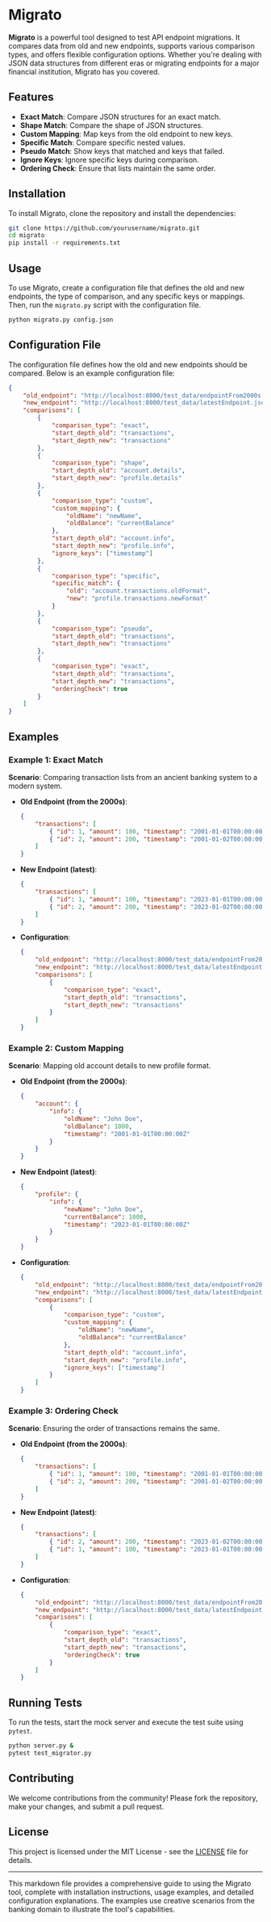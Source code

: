 # Migrato

**Migrato** is a powerful tool designed to test API endpoint migrations. It compares data from old and new endpoints, supports various comparison types, and offers flexible configuration options. Whether you're dealing with JSON data structures from different eras or migrating endpoints for a major financial institution, Migrato has you covered.

## Features

- **Exact Match**: Compare JSON structures for an exact match.
- **Shape Match**: Compare the shape of JSON structures.
- **Custom Mapping**: Map keys from the old endpoint to new keys.
- **Specific Match**: Compare specific nested values.
- **Pseudo Match**: Show keys that matched and keys that failed.
- **Ignore Keys**: Ignore specific keys during comparison.
- **Ordering Check**: Ensure that lists maintain the same order.

## Installation

To install Migrato, clone the repository and install the dependencies:

```sh
git clone https://github.com/yourusername/migrato.git
cd migrato
pip install -r requirements.txt
```

## Usage

To use Migrato, create a configuration file that defines the old and new endpoints, the type of comparison, and any specific keys or mappings. Then, run the `migrato.py` script with the configuration file.

```sh
python migrato.py config.json
```

## Configuration File

The configuration file defines how the old and new endpoints should be compared. Below is an example configuration file:

```json
{
    "old_endpoint": "http://localhost:8000/test_data/endpointFrom2000s.json",
    "new_endpoint": "http://localhost:8000/test_data/latestEndpoint.json",
    "comparisons": [
        {
            "comparison_type": "exact",
            "start_depth_old": "transactions",
            "start_depth_new": "transactions"
        },
        {
            "comparison_type": "shape",
            "start_depth_old": "account.details",
            "start_depth_new": "profile.details"
        },
        {
            "comparison_type": "custom",
            "custom_mapping": {
                "oldName": "newName",
                "oldBalance": "currentBalance"
            },
            "start_depth_old": "account.info",
            "start_depth_new": "profile.info",
            "ignore_keys": ["timestamp"]
        },
        {
            "comparison_type": "specific",
            "specific_match": {
                "old": "account.transactions.oldFormat",
                "new": "profile.transactions.newFormat"
            }
        },
        {
            "comparison_type": "pseudo",
            "start_depth_old": "transactions",
            "start_depth_new": "transactions"
        },
        {
            "comparison_type": "exact",
            "start_depth_old": "transactions",
            "start_depth_new": "transactions",
            "orderingCheck": true
        }
    ]
}
```

## Examples

### Example 1: Exact Match

**Scenario**: Comparing transaction lists from an ancient banking system to a modern system.

- **Old Endpoint (from the 2000s)**:
    ```json
    {
        "transactions": [
            { "id": 1, "amount": 100, "timestamp": "2001-01-01T00:00:00Z" },
            { "id": 2, "amount": 200, "timestamp": "2001-01-02T00:00:00Z" }
        ]
    }
    ```

- **New Endpoint (latest)**:
    ```json
    {
        "transactions": [
            { "id": 1, "amount": 100, "timestamp": "2023-01-01T00:00:00Z" },
            { "id": 2, "amount": 200, "timestamp": "2023-01-02T00:00:00Z" }
        ]
    }
    ```

- **Configuration**:
    ```json
    {
        "old_endpoint": "http://localhost:8000/test_data/endpointFrom2000s.json",
        "new_endpoint": "http://localhost:8000/test_data/latestEndpoint.json",
        "comparisons": [
            {
                "comparison_type": "exact",
                "start_depth_old": "transactions",
                "start_depth_new": "transactions"
            }
        ]
    }
    ```

### Example 2: Custom Mapping

**Scenario**: Mapping old account details to new profile format.

- **Old Endpoint (from the 2000s)**:
    ```json
    {
        "account": {
            "info": {
                "oldName": "John Doe",
                "oldBalance": 1000,
                "timestamp": "2001-01-01T00:00:00Z"
            }
        }
    }
    ```

- **New Endpoint (latest)**:
    ```json
    {
        "profile": {
            "info": {
                "newName": "John Doe",
                "currentBalance": 1000,
                "timestamp": "2023-01-01T00:00:00Z"
            }
        }
    }
    ```

- **Configuration**:
    ```json
    {
        "old_endpoint": "http://localhost:8000/test_data/endpointFrom2000s.json",
        "new_endpoint": "http://localhost:8000/test_data/latestEndpoint.json",
        "comparisons": [
            {
                "comparison_type": "custom",
                "custom_mapping": {
                    "oldName": "newName",
                    "oldBalance": "currentBalance"
                },
                "start_depth_old": "account.info",
                "start_depth_new": "profile.info",
                "ignore_keys": ["timestamp"]
            }
        ]
    }
    ```

### Example 3: Ordering Check

**Scenario**: Ensuring the order of transactions remains the same.

- **Old Endpoint (from the 2000s)**:
    ```json
    {
        "transactions": [
            { "id": 1, "amount": 100, "timestamp": "2001-01-01T00:00:00Z" },
            { "id": 2, "amount": 200, "timestamp": "2001-01-02T00:00:00Z" }
        ]
    }
    ```

- **New Endpoint (latest)**:
    ```json
    {
        "transactions": [
            { "id": 2, "amount": 200, "timestamp": "2023-01-02T00:00:00Z" },
            { "id": 1, "amount": 100, "timestamp": "2023-01-01T00:00:00Z" }
        ]
    }
    ```

- **Configuration**:
    ```json
    {
        "old_endpoint": "http://localhost:8000/test_data/endpointFrom2000s.json",
        "new_endpoint": "http://localhost:8000/test_data/latestEndpoint.json",
        "comparisons": [
            {
                "comparison_type": "exact",
                "start_depth_old": "transactions",
                "start_depth_new": "transactions",
                "orderingCheck": true
            }
        ]
    }
    ```

## Running Tests

To run the tests, start the mock server and execute the test suite using `pytest`.

```sh
python server.py &
pytest test_migrator.py
```

## Contributing

We welcome contributions from the community! Please fork the repository, make your changes, and submit a pull request.

## License

This project is licensed under the MIT License - see the [LICENSE](LICENSE) file for details.

---

This markdown file provides a comprehensive guide to using the Migrato tool, complete with installation instructions, usage examples, and detailed configuration explanations. The examples use creative scenarios from the banking domain to illustrate the tool's capabilities.
